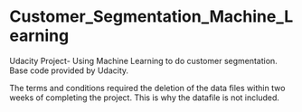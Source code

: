 # Customer_Segmentation_Machine_Learning
 Udacity Project- Using Machine Learning to do customer segmentation. Base code provided by Udacity.

The terms and conditions required the deletion of the data files within two weeks of completing the project. This is why the datafile is not included.
